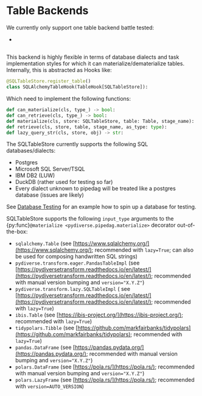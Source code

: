 # Table Backends

We currently only support one table backend battle tested:

- [](#pydiverse.pipedag.backend.table.SQLTableStore)

## [](#pydiverse.pipedag.backend.table.SQLTableStore)

This backend is highly flexible in terms of database dialects and task implementation styles for which it can
materialize/dematerialize tables. Internally, this is abstracted as Hooks like:

```python
@SQLTableStore.register_table()
class SQLAlchemyTableHook(TableHook[SQLTableStore]):
```

Which need to implement the following functions:

```python
def can_materialize(cls, type_) -> bool:
def can_retrieve(cls, type_) -> bool:
def materialize(cls, store: SQLTableStore, table: Table, stage_name):
def retrieve(cls, store, table, stage_name, as_type: type):
def lazy_query_str(cls, store, obj) -> str:
```

The SQLTableStore currently supports the following SQL databases/dialects:

- Postgres
- Microsoft SQL Server/TSQL
- IBM DB2 (LUW)
- DuckDB (rather used for testing so far)
- Every dialect unknown to pipedag will be treated like a postgres database (issues are likely)

See [Database Testing](database_testing.md) for an example how to spin up a database for testing.

SQLTableStore supports the following `input_type` arguments to the {py:func}`@materialize <pydiverse.pipedag.materialize>`
decorator out-of-the-box:

- `sqlalchemy.Table` (see [https://www.sqlalchemy.org/](https://www.sqlalchemy.org/); recommended with `lazy=True`;
  can also be used for composing handwritten SQL strings)
- `pydiverse.transform.eager.PandasTableImpl` (see
  [https://pydiversetransform.readthedocs.io/en/latest/](https://pydiversetransform.readthedocs.io/en/latest/);
  recommended with manual version bumping and `version="X.Y.Z"`)
- `pydiverse.transform.lazy.SQLTableImpl` (
  see [https://pydiversetransform.readthedocs.io/en/latest/](https://pydiversetransform.readthedocs.io/en/latest/);
  recommended with `lazy=True`)
- `ibis.Table` (see [https://ibis-project.org/](https://ibis-project.org/); recommended with `lazy=True`)
- `tidypolars.Tibble` (see [https://github.com/markfairbanks/tidypolars](https://github.com/markfairbanks/tidypolars);
  recommended with `lazy=True`)
- `pandas.DataFrame` (see [https://pandas.pydata.org/](https://pandas.pydata.org/); recommended with manual version
  bumping and `version="X.Y.Z"`)
- `polars.DataFrame` (see [https://pola.rs/](https://pola.rs/); recommended with manual version bumping
  and `version="X.Y.Z"`)
- `polars.LazyFrame` (see [https://pola.rs/](https://pola.rs/); recommended with `version=AUTO_VERSION`)
